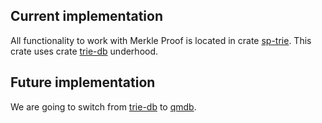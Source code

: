 ## Current implementation

All functionality to work with Merkle Proof is located in crate [sp-trie].
This crate uses crate [trie-db] underhood.


## Future implementation

We are going to switch from [trie-db] to [qmdb].

[sp-trie]: https://github.com/QuantumFusion-network/polkadot-sdk/tree/master/substrate/primitives/trie
[trie-db]: https://github.com/paritytech/trie
[qmdb]: https://github.com/LayerZero-Labs/qmdb
